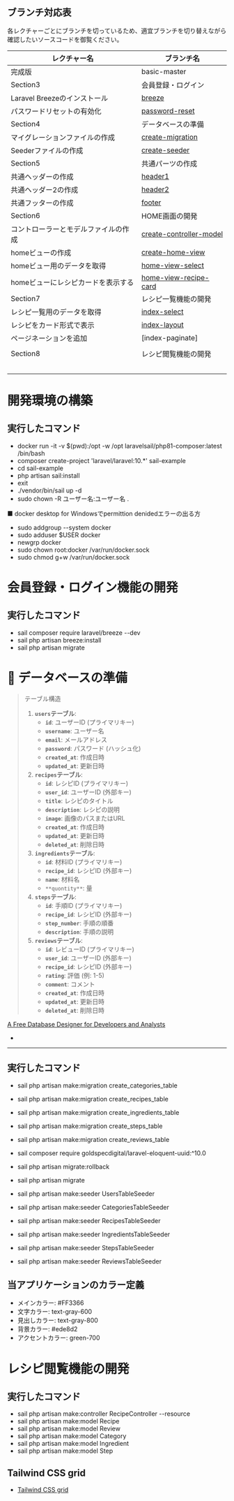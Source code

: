 ## ブランチ対応表
各レクチャーごとにブランチを切っているため、適宜ブランチを切り替えながら確認したいソースコードを御覧ください。

| レクチャー名        |  ブランチ名  |
|--------------|-----------|
| 完成版 | basic-master |
| Section3 | 会員登録・ログイン |
| Laravel Breezeのインストール | [breeze](https://github.com/uchidayuma/udemy-laravel10/tree/breeze) |
| パスワードリセットの有効化 | [password-reset](https://github.com/uchidayuma/udemy-laravel10/tree/password-reset) |
| Section4 | データベースの準備 |
| マイグレーションファイルの作成 | [create-migration](https://github.com/uchidayuma/udemy-laravel10/tree/create-migration)  |
| Seederファイルの作成 | [create-seeder](https://github.com/uchidayuma/udemy-laravel10/tree/create-seeder)  |
| Section5 | 共通パーツの作成 |
| 共通ヘッダーの作成 | [header1](https://github.com/uchidayuma/udemy-laravel10/tree/header1) |
| 共通ヘッダー2の作成 | [header2](https://github.com/uchidayuma/udemy-laravel10/tree/header2) |
| 共通フッターの作成 | [footer](https://github.com/uchidayuma/udemy-laravel10/tree/footer) |
| Section6 | HOME画面の開発 |
| コントローラーとモデルファイルの作成 | [create-controller-model](https://github.com/uchidayuma/udemy-laravel10/tree/create-controller-model) |
| homeビューの作成 | [create-home-view](https://github.com/uchidayuma/udemy-laravel10/tree/create-home-view) |
| homeビュー用のデータを取得 | [home-view-select](https://github.com/uchidayuma/udemy-laravel10/tree/home-view-select) |
| homeビューにレシピカードを表示する | [home-view-recipe-card](https://github.com/uchidayuma/udemy-laravel10/tree/home-view-recipe-card) |
| Section7 | レシピ一覧機能の開発 |
| レシピ一覧用のデータを取得 | [index-select](https://github.com/uchidayuma/udemy-laravel10/tree/index-select) |
| レシピをカード形式で表示 | [index-layout](https://github.com/uchidayuma/udemy-laravel10/tree/index-layout) |
| ページネーションを追加 | [index-paginate] |
|  |  |
| Section8 | レシピ閲覧機能の開発 |
|  |  |
|  |  |
|  |  |
|  |  |
|  |  |


# 開発環境の構築

## 実行したコマンド

- docker run -it -v $(pwd):/opt -w /opt laravelsail/php81-composer:latest /bin/bash
- composer create-project 'laravel/laravel:10.*' sail-example
- cd sail-example
- php artisan sail:install
- exit
- ./vendor/bin/sail up -d
- sudo chown -R ユーザー名:ユーザー名 .

■ docker desktop for Windowsでpermittion denidedエラーの出る方
- sudo addgroup --system docker
- sudo adduser $USER docker
- newgrp docker
- sudo chown root:docker /var/run/docker.sock
- sudo chmod g+w /var/run/docker.sock

# 会員登録・ログイン機能の開発

## 実行したコマンド

- sail composer require laravel/breeze --dev
- sail php artisan breeze:install
- sail php artisan migrate

# 💭 データベースの準備

> テーブル構造
> 
> 1. **`users`テーブル**:
>     - **`id`**: ユーザーID (プライマリキー)
>     - **`username`**: ユーザー名
>     - **`email`**: メールアドレス
>     - **`password`**: パスワード (ハッシュ化)
>     - **`created_at`**: 作成日時
>     - **`updated_at`**: 更新日時
> 2. **`recipes`テーブル**:
>     - **`id`**: レシピID (プライマリキー)
>     - **`user_id`**: ユーザーID (外部キー)
>     - **`title`**: レシピのタイトル
>     - **`description`**: レシピの説明
>     - **`image`**: 画像のパスまたはURL
>     - **`created_at`**: 作成日時
>     - **`updated_at`**: 更新日時
>     - **`deleted_at`**: 削除日時
> 3. **`ingredients`テーブル**:
>     - **`id`**: 材料ID (プライマリキー)
>     - **`recipe_id`**: レシピID (外部キー)
>     - **`name`**: 材料名
>     - `**quontity**`: 量
> 4. **`steps`テーブル**:
>     - **`id`**: 手順ID (プライマリキー)
>     - **`recipe_id`**: レシピID (外部キー)
>     - **`step_number`**: 手順の順番
>     - **`description`**: 手順の説明
> 5. **`reviews`テーブル**:
>     - **`id`**: レビューID (プライマリキー)
>     - **`user_id`**: ユーザーID (外部キー)
>     - **`recipe_id`**: レシピID (外部キー)
>     - **`rating`**: 評価 (例: 1-5)
>     - **`comment`**: コメント
>     - **`created_at`**: 作成日時
>     - **`updated_at`**: 更新日時
>     - **`deleted_at`**: 削除日時

[A Free Database Designer for Developers and Analysts](https://dbdiagram.io/d/CookpadLaravel10-6517b108ffbf5169f0c5f3c0)

- 

---

## 実行したコマンド

- sail php artisan make:migration create_categories_table
- sail php artisan make:migration create_recipes_table
- sail php artisan make:migration create_ingredients_table
- sail php artisan make:migration create_steps_table
- sail php artisan make:migration create_reviews_table

- sail composer require goldspecdigital/laravel-eloquent-uuid:^10.0

- sail php artisan migrate:rollback
- sail php artisan migrate

- sail php artisan make:seeder UsersTableSeeder
- sail php artisan make:seeder CategoriesTableSeeder
- sail php artisan make:seeder RecipesTableSeeder
- sail php artisan make:seeder IngredientsTableSeeder
- sail php artisan make:seeder StepsTableSeeder
- sail php artisan make:seeder ReviewsTableSeeder

## 当アプリケーションのカラー定義
- メインカラー: #FF3366
- 文字カラー: text-gray-600
- 見出しカラー: text-gray-800
- 背景カラー: #ede8d2
- アクセントカラー: green-700

# レシピ閲覧機能の開発

## 実行したコマンド
- sail php artisan make:controller RecipeController --resource
- sail php artisan make:model Recipe
- sail php artisan make:model Review
- sail php artisan make:model Category
- sail php artisan make:model Ingredient
- sail php artisan make:model Step

## Tailwind CSS grid
- [Tailwind CSS grid](https://tailwindcss.com/docs/grid-template-columns)